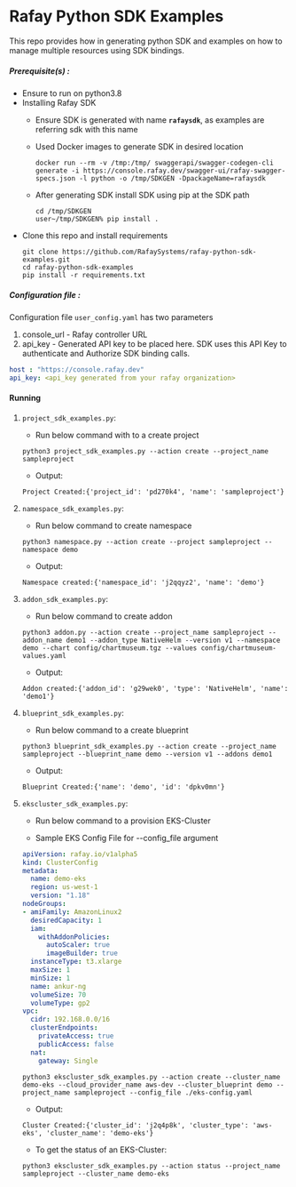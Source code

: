 # Rafay Python SDK Examples
This repo provides how in generating python SDK and examples on how to manage multiple resources using SDK bindings.
##### Prerequisite(s) :
- Ensure to run on python3.8
- Installing Rafay SDK
  - Ensure SDK is generated with name **`rafaysdk`**, as examples are referring sdk with this name
  - Used Docker images to generate SDK in desired location
    ```
    docker run --rm -v /tmp:/tmp/ swaggerapi/swagger-codegen-cli generate -i https://console.rafay.dev/swagger-ui/rafay-swagger-specs.json -l python -o /tmp/SDKGEN -DpackageName=rafaysdk
    ```
  - After generating SDK install SDK using pip at the SDK path
    
    ```
    cd /tmp/SDKGEN
    user~/tmp/SDKGEN% pip install .
    ```
- Clone this repo and install requirements
   ```
   git clone https://github.com/RafaySystems/rafay-python-sdk-examples.git
   cd rafay-python-sdk-examples
   pip install -r requirements.txt
   ```

##### Configuration file :
Configuration file `user_config.yaml` has two parameters
1. console_url - Rafay controller URL 
2. api_key - Generated API key to be placed here. SDK uses this API Key to authenticate and Authorize SDK binding calls.
```yaml
host : "https://console.rafay.dev"
api_key: <api_key generated from your rafay organization>
```
#### Running
1. `project_sdk_examples.py`:
     - Run below command with to a create project
    ```
   python3 project_sdk_examples.py --action create --project_name sampleproject
    ```
    - Output: 
   ```
   Project Created:{'project_id': 'pd270k4', 'name': 'sampleproject'}
   ```
2. `namespace_sdk_examples.py`:
    - Run below command to create namespace
    ```
    python3 namespace.py --action create --project sampleproject --namespace demo
    ```
   - Output:
   ```
   Namespace created:{'namespace_id': 'j2qqyz2', 'name': 'demo'}
   ```

3. `addon_sdk_examples.py`:
    - Run below command to create addon
    ```
    python3 addon.py --action create --project_name sampleproject --addon_name demo1 --addon_type NativeHelm --version v1 --namespace demo --chart config/chartmuseum.tgz --values config/chartmuseum-values.yaml
    ```
   - Output: 
   ```
   Addon created:{'addon_id': 'g29wek0', 'type': 'NativeHelm', 'name': 'demo1'}
   ```

4. `blueprint_sdk_examples.py`:
     - Run below command to a create blueprint
    ```
    python3 blueprint_sdk_examples.py --action create --project_name sampleproject --blueprint_name demo --version v1 --addons demo1
    ```
    - Output: 
   ```
   Blueprint Created:{'name': 'demo', 'id': 'dpkv0mn'}
   ```

5. `ekscluster_sdk_examples.py`:
    - Run below command to a provision EKS-Cluster
       
    -   Sample EKS Config File for --config_file argument
    ```yaml
    apiVersion: rafay.io/v1alpha5
    kind: ClusterConfig
    metadata:
      name: demo-eks
      region: us-west-1
      version: "1.18"
    nodeGroups:
    - amiFamily: AmazonLinux2
      desiredCapacity: 1
      iam:
        withAddonPolicies:
          autoScaler: true
          imageBuilder: true
      instanceType: t3.xlarge
      maxSize: 1
      minSize: 1
      name: ankur-ng
      volumeSize: 70
      volumeType: gp2
    vpc:
      cidr: 192.168.0.0/16
      clusterEndpoints:
        privateAccess: true
        publicAccess: false
      nat:
        gateway: Single
    ```
    ```
    python3 ekscluster_sdk_examples.py --action create --cluster_name demo-eks --cloud_provider_name aws-dev --cluster_blueprint demo --project_name sampleproject --config_file ./eks-config.yaml
    ```
    - Output: 
   ```
   Cluster Created:{'cluster_id': 'j2q4p8k', 'cluster_type': 'aws-eks', 'cluster_name': 'demo-eks'}
   ```

   - To get the status of an EKS-Cluster:
   ```
   python3 ekscluster_sdk_examples.py --action status --project_name sampleproject --cluster_name demo-eks
   ```
